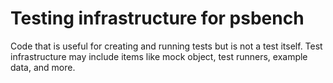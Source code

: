 # Testing infrastructure for psbench

Code that is useful for creating and running tests but is not a test itself.
Test infrastructure may include items like mock object, test runners, example data, and more.
